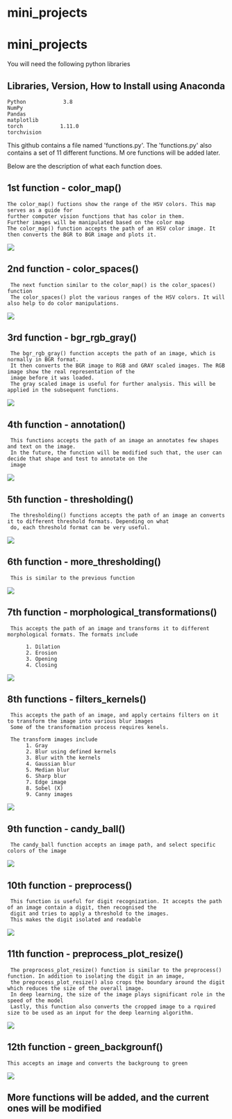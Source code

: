 # mini_projects

# mini_projects


You will need the following python libraries 


Libraries, Version, How to Install using Anaconda
-------------------------------------------------------------------
	Python 		      3.8		
	NumPy 	
	Pandas  		
	matplotlib 		
	torch 		     1.11.0	
	torchvision		


This github contains a file named 'functions.py'. The 'functions.py' also contains a set of 11 different functions. M
ore functions will be added later. 

Below are the description of what each function does. 


1st function - color_map()
-----------------------------------------------------------------------------------------------------------------------------
	The color_map() fuctions show the range of the HSV colors. This map serves as a guide for
	further computer vision functions that has color in them. 
	Further images will be manipulated based on the color map
	The color_map() function accepts the path of an HSV color image. It then converts the BGR to BGR image and plots it. 
	
![](images/colr_map.png)

2nd function - color_spaces()
-----------------------------------------------------------------------------------------------------------------------------

     The next function similar to the color_map() is the color_spaces() function 
     The color_spaces() plot the various ranges of the HSV colors. It will also help to do color manipulations. 

![](images/color_spaces.png)

3rd function - bgr_rgb_gray()
-----------------------------------------------------------------------------------------------------------------------------
     The bgr_rgb_gray() function accepts the path of an image, which is normally in BGR format. 
     It then converts the BGR image to RGB and GRAY scaled images. The RGB image show the real representation of the 
     image before it was loaded. 
     The gray scaled image is useful for further analysis. This will be applied in the subsequent functions. 
     
![](images/bgr_rgb_gray.png)


4th function -  annotation()
-----------------------------------------------------------------------------------------------------------------------------
     This functions accepts the path of an image an annotates few shapes and text on the image. 
     In the future, the function will be modified such that, the user can decide that shape and test to annotate on the 
     image  
     
![](images/annotation.png)

5th function - thresholding()
-----------------------------------------------------------------------------------------------------------------------------
     The thresholding() functions accepts the path of an image an converts it to different threshold formats. Depending on what 
     do, each threshold format can be very useful. 

![](images/thresholding.png)

6th function - more_thresholding()
-----------------------------------------------------------------------------------------------------------------------------
     This is similar to the previous function

![](images/more_thresholding.png)

7th function - morphological_transformations()
-----------------------------------------------------------------------------------------------------------------------------
     This accepts the path of an image and transforms it to different morphological formats. The formats include 

          1. Dilation 
          2. Erosion 
          3. Opening 
          4. Closing 

![](images/morphological_transformations.png)

8th functions - filters_kernels()
-----------------------------------------------------------------------------------------------------------------------------
     This accepts the path of an image, and apply certains filters on it to transform the image into various blur images
     Some of the transformation process requires kenels. 
     
     The transform images include 
          1. Gray 
          2. Blur using defined kernels 
          3. Blur with the kernels 
          4. Gaussian blur 
          5. Median blur 
          6. Sharp blur 
          7. Edge image 
          8. Sobel (X)
          9. Canny images 
	  
![](images/filters_kernels.png)

9th function - candy_ball()
-----------------------------------------------------------------------------------------------------------------------------
     The candy_ball function accepts an image path, and select specific colors of the image 

![](images/candy_ball.png)

10th function - preprocess()
-----------------------------------------------------------------------------------------------------------------------------
     This function is useful for digit recognization. It accepts the path of an image contain a digit, then recognised the 
     digit and tries to apply a threshold to the images. 
     This makes the digit isolated and readable 
     
     
![](images/preprocess.png)

11th function - preprocess_plot_resize()
-----------------------------------------------------------------------------------------------------------------------------
     The preprocess_plot_resize() function is similar to the preprocess() function. In addition to isolating the digit in an image, 
     the preprocess_plot_resize() also crops the boundary around the digit which reduces the size of the overall image. 
     In deep learning, the size of the image plays significant role in the speed of the model 
     Lastly, this function also converts the cropped image to a rquired size to be used as an input for the deep learning algorithm. 

![](images/preprocess_plot_resize.png)


12th function - green_backgrounf()
-----------------------------------------------------------------------------------------------------------------------------
	This accepts an image and converts the backgroung to green 
![](images/green_screen.png)



More functions will be added, and the current ones will be modified 
-----------------------------------------------------------------------------------------------------------------------------
	
